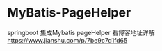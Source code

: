 # MyBatis-PageHelper
springboot 集成Mybatis pageHelper
看博客地址详解
https://www.jianshu.com/p/7be9c7d1fd65
